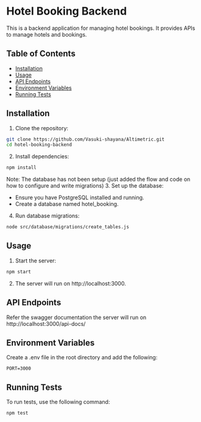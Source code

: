 # Hotel Booking Backend

This is a backend application for managing hotel bookings. It provides APIs to manage hotels and bookings.

## Table of Contents

- [Installation](#installation)
- [Usage](#usage)
- [API Endpoints](#api-endpoints)
- [Environment Variables](#environment-variables)
- [Running Tests](#running-tests)

## Installation

1. Clone the repository:

```sh
git clone https://github.com/Vasuki-shayana/Altimetric.git
cd hotel-booking-backend
```

2. Install dependencies:
```sh
npm install
```

Note: The database has not been setup (just added the flow and code on how to configure and write migrations)
3. Set up the database:
  - Ensure you have PostgreSQL installed and running.
  - Create a database named hotel_booking.

4. Run database migrations:
  ```sh
  node src/database/migrations/create_tables.js
  ```

## Usage

1. Start the server:
  ```sh
  npm start
  ```

2. The server will run on http://localhost:3000.

## API Endpoints
Refer the swagger documentation 
the server will run on http://localhost:3000/api-docs/

## Environment Variables
Create a .env file in the root directory and add the following:

```
PORT=3000
```

## Running Tests
To run tests, use the following command:

```
npm test
```
